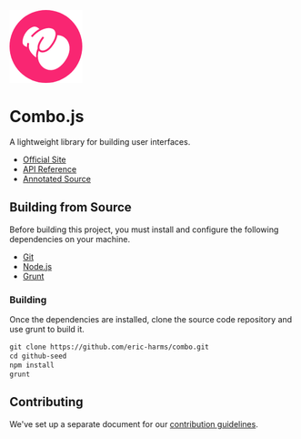 ![Logo](https://github.com/combojs/combo-js/blob/master/doc/img/logo.png?raw=true)

# Combo.js

A lightweight library for building user interfaces.

* [Official Site](http://www.combojs.com/)
* [API Reference](https://github.com/combojs/combo-js/blob/master/doc/api/api.md)
* [Annotated Source](https://cdn.rawgit.com/combojs/combo-js/master/doc/docco/combo.full.html)

## Building from Source

Before building this project, you must install and configure the following dependencies on your machine.

* [Git](https://git-scm.com/)
* [Node.js](https://nodejs.org/en/)
* [Grunt](https://gruntjs.com/)

### Building

Once the dependencies are installed, clone the source code repository and use grunt to build it.

	git clone https://github.com/eric-harms/combo.git
	cd github-seed
	npm install
	grunt

## Contributing

We've set up a separate document for our [contribution guidelines](CONTRIBUTING.md).

